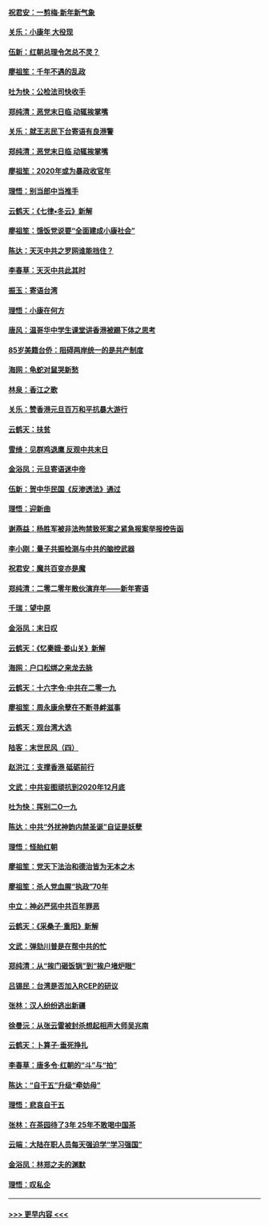 #### [祝君安：一剪梅‧新年新气象](../pages/nsc993/n11776340.md?t=01081922) 
#### [关乐：小康年 大役现](../pages/nsc993/n11774213.md?t=01081922) 
#### [伍新：红朝总理令怎总不灵？](../pages/nsc993/n11770813.md?t=01081922) 
#### [廖祖笙：千年不遇的乱政](../pages/nsc993/n11770373.md?t=01081922) 
#### [吐为快：公检法司快收手](../pages/nsc993/n11770359.md?t=01081922) 
#### [郑纯清：恶党末日临 动辄挨掌嘴](../pages/nsc993/n11769912.md?t=01081922) 
#### [关乐：就王志民下台寄语有良港警](../pages/nsc993/n11769903.md?t=01081922) 
#### [郑纯清：恶党末日临 动辄挨掌嘴](../pages/nsc993/n11769356.md?t=01081922) 
#### [廖祖笙：2020年或为暴政收官年](../pages/nsc993/n11768216.md?t=01081922) 
#### [理悟：别当郎中当推手](../pages/nsc993/n11768243.md?t=01081922) 
#### [云鹤天：《七律▪冬云》新解](../pages/nsc993/n11768204.md?t=01081922) 
#### [廖祖笙：饿饭党说要“全面建成小康社会”](../pages/nsc993/n11767482.md?t=01081922) 
#### [陈达：天灭中共之罗网谁能挡住？](../pages/nsc993/n11767465.md?t=01081922) 
#### [李春草：天灭中共此其时](../pages/nsc993/n11767452.md?t=01081922) 
#### [振玉：寄语台湾](../pages/nsc993/n11767432.md?t=01081922) 
#### [理悟：小康在何方](../pages/nsc993/n11767394.md?t=01081922) 
#### [唐风：温哥华中学生课堂讲香港被踢下体之思考](../pages/nsc993/n11766848.md?t=01081922) 
#### [85岁美籍台侨：阻碍两岸统一的是共产制度](../pages/nsc993/n11765043.md?t=01081922) 
#### [海网：龟蛇对鼠哭新愁](../pages/nsc993/n11764895.md?t=01081922) 
#### [林泉：香江之歌](../pages/nsc993/n11764415.md?t=01081922) 
#### [关乐：赞香港元旦百万和平抗暴大游行](../pages/nsc993/n11764382.md?t=01081922) 
#### [云鹤天：扶贫](../pages/nsc993/n11764245.md?t=01081922) 
#### [雪绮：见群鸡退鹰  反观中共末日](../pages/nsc993/n11762112.md?t=01081922) 
#### [金浴凤：元旦寄语迷中帝](../pages/nsc993/n11761788.md?t=01081922) 
#### [伍新：贺中华民国《反渗透法》通过](../pages/nsc993/n11761994.md?t=01081922) 
#### [理悟：迎新曲](../pages/nsc993/n11761152.md?t=01081922) 
#### [谢燕益：杨胜军被非法拘禁致死案之紧急报案举报控告函](../pages/nsc993/n11756134.md?t=01081922) 
#### [李小刚：量子共振检测与中共的脑控武器](../pages/nsc993/n11754518.md?t=01081922) 
#### [祝君安：魔共百变亦是魔](../pages/nsc993/n11754469.md?t=01081922) 
#### [郑纯清：二零二零年散伙演弃年——新年寄语](../pages/nsc993/n11754195.md?t=01081922) 
#### [千瑞：望中原](../pages/nsc993/n11754159.md?t=01081922) 
#### [金浴凤：末日叹](../pages/nsc993/n11752359.md?t=01081922) 
#### [云鹤天：《忆秦娥‧娄山关》新解](../pages/nsc993/n11752348.md?t=01081922) 
#### [海网：户口松绑之来龙去脉](../pages/nsc993/n11752328.md?t=01081922) 
#### [云鹤天：十六字令‧中共在二零一九](../pages/nsc993/n11752305.md?t=01081922) 
#### [廖祖笙：周永康余孽在不断寻衅滋事](../pages/nsc993/n11751013.md?t=01081922) 
#### [云鹤天：观台湾大选](../pages/nsc993/n11751007.md?t=01081922) 
#### [陆客：末世民风（四）](../pages/nsc993/n11749203.md?t=01081922) 
#### [赵洪江：支撑香港 砥砺前行](../pages/nsc993/n11748482.md?t=01081922) 
#### [文武：中共妄图顽抗到2020年12月底](../pages/nsc993/n11748446.md?t=01081922) 
#### [吐为快：挥别二O一九](../pages/nsc993/n11748411.md?t=01081922) 
#### [陈达：中共“外扰神韵内禁圣诞”自证是妖孽](../pages/nsc993/n11748226.md?t=01081922) 
#### [理悟：怪胎红朝](../pages/nsc993/n11748206.md?t=01081922) 
#### [廖祖笙：党天下法治和德治皆为无本之木](../pages/nsc993/n11748135.md?t=01081922) 
#### [廖祖笙：杀人党血腥“执政”70年](../pages/nsc993/n11745144.md?t=01081922) 
#### [中立：神必严惩中共百年罪恶](../pages/nsc993/n11744970.md?t=01081922) 
#### [云鹤天：《采桑子‧重阳》新解](../pages/nsc993/n11744948.md?t=01081922) 
#### [文武：弹劾川普是在帮中共的忙](../pages/nsc993/n11744758.md?t=01081922) 
#### [郑纯清：从“挨门砸饭锅”到“挨户堵炉眼”](../pages/nsc993/n11744745.md?t=01081922) 
#### [吕锡民：台湾是否加入RCEP的研议](../pages/nsc993/n11744701.md?t=01081922) 
#### [张林：汉人纷纷逃出新疆](../pages/nsc993/n11743530.md?t=01081922) 
#### [徐曼沅：从张云雷被封杀想起相声大师吴兆南](../pages/nsc993/n11741816.md?t=01081922) 
#### [云鹤天：卜算子‧垂死挣扎](../pages/nsc993/n11739956.md?t=01081922) 
#### [李春草：唐多令‧红朝的“斗”与“拍”](../pages/nsc993/n11739830.md?t=01081922) 
#### [陈达：“自干五”升级“牵妨母”](../pages/nsc993/n11739724.md?t=01081922) 
#### [理悟：悲哀自干五](../pages/nsc993/n11739547.md?t=01081922) 
#### [张林：在茶园待了3年 25年不敢喝中国茶](../pages/nsc993/n11739240.md?t=01081922) 
#### [云端：大陆在职人员每天强迫学“学习强国”](../pages/nsc993/n11738735.md?t=01081922) 
#### [金浴凤：林郑之夫的渊默](../pages/nsc993/n11737735.md?t=01081922) 
#### [理悟：叹私企](../pages/nsc993/n11737715.md?t=01081922) 

----
#### [ >>> 更早内容 <<< ](../indexes/nsc993-earlier.md)
